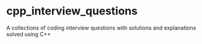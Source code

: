 # cpp_interview_questions
A collections of coding interview questions with solutions and explanations solved using C++
